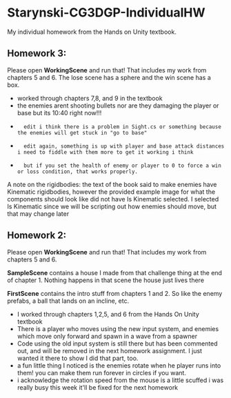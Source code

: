 # Starynski-CG3DGP-IndividualHW
My individual homework from the Hands on Unity textbook.

## Homework 3:

Please open **WorkingScene** and run that! That includes my work from chapters 5 and 6.
The lose scene has a sphere and the win scene has a box.
- worked through chapters 7,8, and 9 in the textbook
- the enemies arent shooting bullets nor are they damaging the player or base but its 10:40 right now!!!
-       edit i think there is a problem in Sight.cs or something because the enemies will get stuck in "go to base"
-       edit again, something is up with player and base attack distances i need to fiddle with them more to get it working i think
-       but if you set the health of enemy or player to 0 to force a win or loss condition, that works properly.

A note on the rigidbodies: the text of the book said to make enemies have Kinematic rigidbodies, however the provided example image for what the components should look like did not have Is Kinematic selected. I selected Is Kinematic since we will be scripting out how enemies should move, but that may change later

## Homework 2:

Please open **WorkingScene** and run that! That includes my work from chapters 5 and 6.

**SampleScene** contains a house I made from that challenge thing at the end of chapter 1. Nothing happens in that scene the house just lives there

**FirstScene** contains the intro stuff from chapters 1 and 2. So like the enemy prefabs, a ball that lands on an incline, etc.

- I worked through chapters 1,2,5, and 6 from the Hands On Unity textbook
- There is a player who moves using the new input system, and enemies which move only forward and spawn in a wave from a spawner
- Code using the old input system is still there but has been commented out, and will be removed in the next homework assignment. I just wanted it there to show I did that part, too.
- a fun little thing I noticed is the enemies rotate when he player runs into them! you can make them run forever in circles if you want. 
- i acknowledge the rotation speed from the mouse is a little scuffed i was really busy this week it'll be fixed for the next homework
